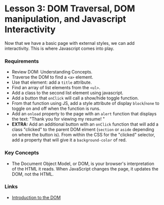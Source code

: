 # Lesson 3: DOM Traversal, DOM manipulation, and Javascript Interactivity

Now that we have a basic page with external styles, we can add interactivity. This is where Javascript comes into play.

### Requirements

- Review DOM: Understanding Concepts.
- Traverse the DOM to find a `<a>` element.
- Use that element: add a `title` attribute.
- Find an array of list elements from the `<ul>`.
- Add a class to the second list element using javascript.
- Add a button that `onClick` will call a show/hide toggle function.
- From that function using JS, add a style attribute of display `block`/`none` to toggle on and off when the function is runs.
- Add an `onload` property to the page with an `alert` function that displays the text: "Thank you for viewing my resume! "
- **EXTRA:** Add an additional button with an `onClick` function that will add a class "clicked" to the parent DOM elment (`section` or `aside` depending on where the button is). From within the CSS for the "clicked" selector, add a property that will give it a `background-color` of red. 

### Key Concepts

- The Document Object Model, or DOM, is your browser's interpretation of the HTML it reads. When JavaScript changes the page, it updates the DOM, not the HTML.

### Links 

- [Introduction to the DOM](https://developer.mozilla.org/en-US/docs/Web/API/Document_Object_Model/Introduction)
